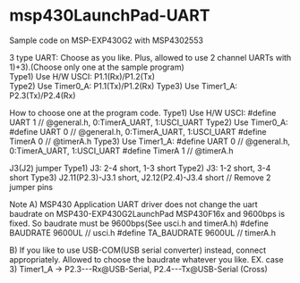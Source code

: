 # msp430LaunchPad-UART
Sample code on MSP-EXP430G2 with MSP4302553

3 type UART: Choose as you like. Plus, allowed to use 2 channel UARTs with 1)+3).(Choose only one at the sample program)<br>
  Type1) Use H/W USCI: P1.1(Rx)/P1.2(Tx)<br>
  Type2) Use Timer0_A: P1.1(Tx)/P1.2(Rx)
  Type3) Use Timer1_A: P2.3(Tx)/P2.4(Rx)
  
How to choose one at the program code.
  Type1) Use H/W USCI:  #define UART    1   // @general.h, 0:TimerA_UART, 1:USCI_UART
  Type2) Use Timer0_A:  #define UART    0   // @general.h, 0:TimerA_UART, 1:USCI_UART
                        #define TimerA  0   // @timerA.h
  Type3) Use Timer1_A:  #define UART    0   // @general.h, 0:TimerA_UART, 1:USCI_UART
                        #define TimerA  1   // @timerA.h

J3(J2) jumper
  Type1) J3: 2-4 short, 1-3 short
  Type2) J3: 1-2 short, 3-4 short
  Type3) J2.11(P2.3)-J3.1 short, J2.12(P2.4)-J3.4 short // Remove 2 jumper pins

Note
  A) MSP430 Application UART driver does not change the uart baudrate on MSP430-EXP430G2LaunchPad MSP430F16x and 9600bps is fixed.
    So baudrate must be 9600bps(See usci.h and timerA.h)
    #define BAUDRATE		    9600UL  // usci.h
    #define TA_BAUDRATE			9600UL  // timerA.h
    
  B) If you like to use USB-COM(USB serial converter) instead, connect appropriately. Allowed to choose the baudrate whatever you like. 
    EX. case 3) Timer1_A -> P2.3---Rx@USB-Serial, P2.4---Tx@USB-Serial (Cross)
    
